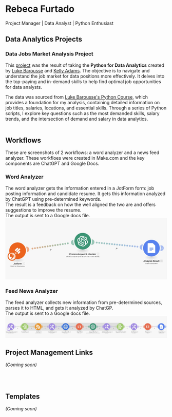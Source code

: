 # Rebeca Furtado
Project Manager | Data Analyst | Python Enthusiast


## Data Analytics Projects
### Data Jobs Market Analysis Project
This [project](https://github.com/furtadorebeca/3_RF_Project) was the result of taking the **Python for Data Analytics** created by [Luke Barousse](https://www.linkedin.com/in/luke-b) and [Kelly Adams](https://www.linkedin.com/in/kellyjianadams). The objective is to navigate and understand the job market for data positions more effectively. It delves into the top-paying and in-demand skills to help find optimal job opportunities for data analysts.

The data was sourced from [Luke Barousse's Python Course](https://lukebarousse.com/python), which provides a foundation for my analysis, containing detailed information on job titles, salaries, locations, and essential skills. Through a series of Python scripts, I explore key questions such as the most demanded skills, salary trends, and the intersection of demand and salary in data analytics.
<br>
<br>


## Workflows
These are screenshots of 2 workflows: a word analyzer and a news feed analyzer. These workfloes were created in Make.com and the key components are ChatGPT and Google Docs.

### Word Analyzer
The word analyzer gets the information entered in a JotForm form: job posting information and candidate resume. It gets this information analyzed by ChatGPT using pre-determined keywords. <br>
The result is a feedback on how the well aligned the two are and offers suggestions to improve the resume.<br>
The output is sent to a Google docs file.
![word analyzer](make-word_analysis.jpg)


### Feed News Analyzer
The feed analyzer collects new information from pre-determined sources, parses it to HTML, and gets it analyzed by ChatGP.<br>
The output is sent to a Google docs file.
![feed news analyzer](make-feed_analysis.jpg)


## Project Management Links
_(Coming soon)_

<br>
<br>
  
## Templates
_(Coming soon)_

